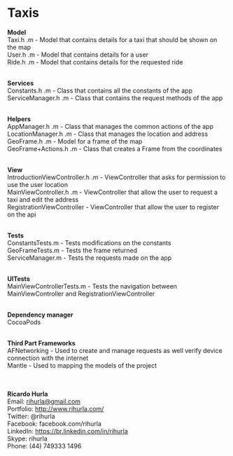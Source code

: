 # Taxis

<b>Model</b><br>
Taxi.h .m - Model that contains details for a taxi that should be shown on the map<br>
User.h .m - Model that contains details for a user<br>
Ride.h .m - Model that contains details for the requested ride<br><br>

<b>Services</b><br>
Constants.h .m - Class that contains all the constants of the app<br>
ServiceManager.h .m - Class that contains the request methods of the app<br><br>

<b>Helpers</b><br>
AppManager.h .m - Class that manages the common actions of the app<br>
LocationManager.h .m - Class that manages the location and address<br>
GeoFrame.h .m - Model for a frame of the map<br>
GeoFrame+Actions.h .m - Class that creates a Frame from the coordinates<br><br>

<b>View</b><br>
IntroductionViewController.h .m - ViewController that asks for permission to use the user location<br>
MainViewController.h .m - ViewController that allow the user to request a taxi and edit the address<br>
RegistrationViewController - ViewController that allow the user to register on the api<br><br>

<b>Tests</b><br>
ConstantsTests.m - Tests modifications on the constants<br>
GeoFrameTests.m - Tests the frame returned<br>
ServiceManager.m - Tests the requests made on the app<br><br>

<b>UITests</b><br>
MainViewControllerTests.m - Tests the navigation between MainViewController and RegistrationViewController<br><br>

<b>Dependency manager</b><br>
CocoaPods<br><br>

<b>Third Part Frameworks</b><br>
AFNetworking - Used to create and manage requests as well verify device connection with the internet<br>
Mantle - Used to mapping the models of the project<br><br><br>

<b>Ricardo Hurla</b><br>
Email: rihurla@gmail.com<br>
Portfolio: http://www.rihurla.com/<br>
Twitter: @rihurla<br>
Facebook: facebook.com/rihurla<br>
LinkedIn: https://br.linkedin.com/in/rihurla<br>
Skype: rihurla<br>
Phone: (44) 749333 1496
